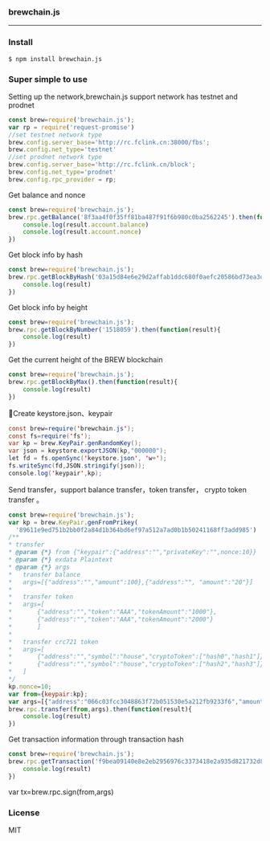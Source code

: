 ### brewchain.js
-----------------------

### Install

```
$ npm install brewchain.js
```

### Super simple to use

Setting up the network,brewchain.js support network has testnet and prodnet
```js
const brew=require('brewchain.js');
var rp = require('request-promise')
//set testnet network type
brew.config.server_base='http://rc.fclink.cn:38000/fbs';
brew.config.net_type='testnet'
//set prodnet network type
brew.config.server_base='http://rc.fclink.cn/block';
brew.config.net_type='prodnet'
brew.config.rpc_provider = rp;
```

Get balance and nonce
```js
const brew=require('brewchain.js');
brew.rpc.getBalance('8f3aa4f0f35ff81ba487f91f6b980c0ba2562245').then(function(result){
    console.log(result.account.balance)
    console.log(result.account.nonce)
})
```

Get block info by hash
```js
const brew=require('brewchain.js');
brew.rpc.getBlockByHash('03a15d84e6e29d2affab1ddc680f0aefc20586bd73ea3d81dcf6505924cfb86c').then(function(result){
    console.log(result)
})
```
Get block info by height
```js
const brew=require('brewchain.js');
brew.rpc.getBlockByNumber('1518059').then(function(result){
    console.log(result)
})
```
Get the current height of the BREW blockchain
```js
const brew=require('brewchain.js');
brew.rpc.getBlockByMax().then(function(result){
    console.log(result)
})
```

Create keystore.json、keypair

```java
const brew=require('brewchain.js');
const fs=require('fs');
var kp = brew.KeyPair.genRandomKey();
var json = keystore.exportJSON(kp,"000000");
let fd = fs.openSync('keystore.json', 'w+');
fs.writeSync(fd,JSON.stringify(json));
console.log('keypair',kp);
```

Send transfer，support balance transfer，token transfer， crypto token transfer 。

```js
const brew=require('brewchain.js');
var kp = brew.KeyPair.genFromPrikey(
  '89611e9ed751b2bb0f2a84d1b364bd6ef97a512a7ad0b1b50241168ff3add985')
/**
* transfer
* @param {*} from {"keypair":{"address":"","privateKey":"",nonce:10}}
* @param {*} exdata Plaintext
* @param {*} args 
* 	transfer balance
* 	args=[{"address":"","amount":100},{"address":"", "amount":"20"}]
* 
* 	transfer token
* 	args=[
* 		{"address":"","token":"AAA","tokenAmount":"1000"},
* 		{"address":"","token":"AAA","tokenAmount":"2000"}
*		]
* 
* 	transfer crc721 token
* 	args=[
* 		{"address":"","symbol":"house","cryptoToken":["hash0","hash1"]},
* 		{"address":"","symbol":"house","cryptoToken":["hash2","hash3"]}
* 	]
*/
kp.nonce=10;
var from={keypair:kp};
var args=[{"address":"066c03fcc3048863f72b051530e5a212fb9233f6","amount":1}]
brew.rpc.transfer(from,args).then(function(result){
    console.log(result)
})
```

Get transaction information through transaction hash
```js
const brew=require('brewchain.js');
brew.rpc.getTransaction('f9bea09140e8e2eb2956976c3373418e2a935d821732d86bce33117d17314088').then(function(result){
    console.log(result)
})
```
var tx=brew.rpc.sign(from,args)

### License

MIT
